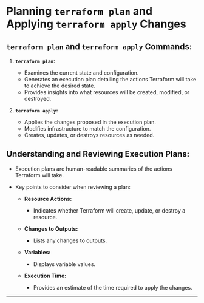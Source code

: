 # Planning `terraform plan` and Applying `terraform apply` Changes

## **`terraform plan` and `terraform apply` Commands:**

1.  **`terraform plan`:**

    - Examines the current state and configuration.
    - Generates an execution plan detailing the actions Terraform will take to achieve the desired state.
    - Provides insights into what resources will be created, modified, or destroyed.

2.  **`terraform apply`:**

    - Applies the changes proposed in the execution plan.
    - Modifies infrastructure to match the configuration.
    - Creates, updates, or destroys resources as needed.

## **Understanding and Reviewing Execution Plans:**

- Execution plans are human-readable summaries of the actions Terraform will take.
- Key points to consider when reviewing a plan:

  - **Resource Actions:**

    - Indicates whether Terraform will create, update, or destroy a resource.

  - **Changes to Outputs:**

    - Lists any changes to outputs.

  - **Variables:**

    - Displays variable values.

  - **Execution Time:**

    - Provides an estimate of the time required to apply the changes.

---
